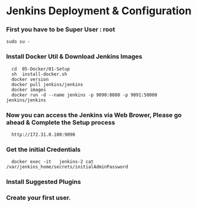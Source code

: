 
# Jenkins Deployment & Configuration


### First you have to be Super User : root
```
sudo su - 
```

### Install Docker Util & Download Jenkins Images 
```
  cd  05-Docker/01-Setup 
  sh  install-docker.sh 
  docker version
  docker pull jenkins/jenkins
  docker images
  docker run -d --name jenkins -p 9090:8080 -p 9091:50000 jenkins/jenkins
```

### Now you can access the Jenkins via Web Brower, Please go ahead & Complete the Setup process 
```
  http://172.31.0.100:9090
```

### Get the initial Credentials
```
  docker exec -it   jenkins-2 cat /var/jenkins_home/secrets/initialAdminPassword
```

### Install Suggested Plugins 

### Create your first user.
